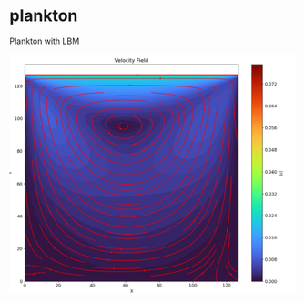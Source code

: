 # plankton
Plankton with LBM

![LBM](https://github.com/CasvHees/plankton/blob/main/LB_plankton_figs/figat_5000.png)
